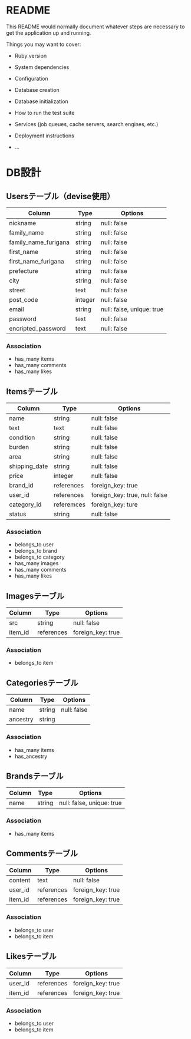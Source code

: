 # README

This README would normally document whatever steps are necessary to get the
application up and running.

Things you may want to cover:

* Ruby version

* System dependencies

* Configuration

* Database creation

* Database initialization

* How to run the test suite

* Services (job queues, cache servers, search engines, etc.)

* Deployment instructions

* ...


# DB設計

## Usersテーブル（devise使用）
|Column|Type|Options|
|------|----|-------|
|nickname|string|null: false|
|family_name|string|null: false|
|family_name_furigana|string|null: false|
|first_name|string|null: false|
|first_name_furigana|string|null: false|
|prefecture|string|null: false|
|city|string|null: false|
|street|text|null: false|
|post_code|integer|null: false|
|email|string|null: false, unique: true|
|password|text|null: false|
|encripted_password|text|null: false|

### Association
* has_many items
* has_many comments
* has_many likes


## Itemsテーブル
|Column|Type|Options|
|------|----|-------|
|name|string|null: false|
|text|text|null: false|
|condition|string|null: false|
|burden|string|null: false|
|area|string|null: false|
|shipping_date|string|null: false|
|price|integer|null: false|
|brand_id|references|foreign_key: true|
|user_id|references|foreign_key: true, null: false|
|category_id|referemces|foreign_key: ture|
|status|string|null: false|

### Association
* belongs_to user
* belongs_to brand
* belongs_to category
* has_many images
* has_many comments
* has_many likes


## Imagesテーブル
|Column|Type|Options|
|------|----|-------|
|src|string|null: false|
|item_id|references|foreign_key: true|

### Association
* belongs_to item


## Categoriesテーブル
|Column|Type|Options|
|------|----|-------|
|name|string|null: false|
|ancestry|string||

### Association
* has_many items
* has_ancestry





## Brandsテーブル
|Column|Type|Options|
|------|----|-------|
|name|string|null: false, unique: true|

### Association
* has_many items

## Commentsテーブル
|Column|Type|Options|
|------|----|-------|
|content|text|null: false|
|user_id|references|foreign_key: true|
|item_id|references|foreign_key: true|

### Association
* belongs_to user
* belongs_to item

## Likesテーブル
|Column|Type|Options|
|------|----|-------|
|user_id|references|foreign_key: true|
|item_id|references|foreign_key: true|

### Association
* belongs_to user
* belongs_to item










